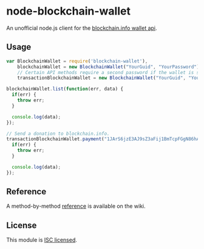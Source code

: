 node-blockchain-wallet
======================

An unofficial node.js client for the [blockchain.info wallet api](http://blockchain.info/api/blockchain_wallet_api).

## Usage

```javascript
var BlockchainWallet = require('blockchain-wallet'),
    blockchainWallet = new BlockchainWallet("YourGuid", "YourPassword"),
    // Certain API methods require a second password if the wallet is second password protected, while others don't at all.
    transactionBlockchainWallet = new BlockchainWallet("YourGuid", "YourPassword", "YourSecondPassword");

blockchainWallet.list(function(err, data) {
  if(err) {
    throw err;
  }

  console.log(data);
});

// Send a donation to blockchain.info.
transactionBlockchainWallet.payment("1JArS6jzE3AJ9sZ3aFij1BmTcpFGgN86hA", 500, {"note": "Thanks"}, function(err, data) {
  if(err) {
    throw err;
  }

  console.log(data);
});
```

## Reference

A method-by-method [reference](https://github.com/scud43/node-blockchain-wallet/wiki/API-Reference) is available on the wiki.

## License

This module is [ISC licensed](https://github.com/scud43/node-blockchain-wallet/blob/master/LICENSE.txt).
